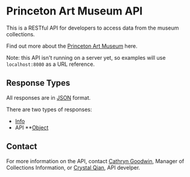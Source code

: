 # Princeton Art Museum API

This is a RESTful API for developers to access data from the museum collections. 

Find out more about the [Princeton Art Museum](http://www.artmuseum.princeton.edu) here. 

Note: this API isn't running on a server yet, so examples will use `localhost:8080` as a URL reference.

## Response Types

All responses are in [JSON](http://json.org) format. 

There are two types of responses: 
* [Info](https://github.com)
* API
**[Object](https://github.com/cjqian/princeton_museum_api/blob/master/object.md)


## Contact

For more information on the API, contact [Cathryn Goodwin](cathryng@princeton.edu), Manager of Collections Information, or [Crystal Qian](cqian@princeton.edu), API develper. 



